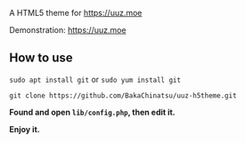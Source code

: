 A HTML5 theme for https://uuz.moe

Demonstration: https://uuz.moe

## How to use
`sudo apt install git` or `sudo yum install git`

`git clone https://github.com/BakaChinatsu/uuz-h5theme.git`

**Found and open `lib/config.php`, then edit it.** 

**Enjoy it.** 
